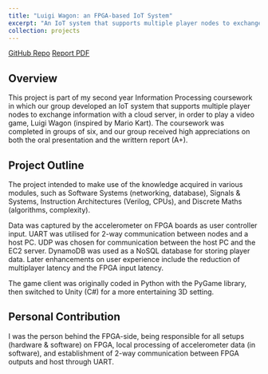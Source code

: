 ```yaml
---
title: "Luigi Wagon: an FPGA-based IoT System"
excerpt: "An IoT system that supports multiple player nodes to exchange information with a cloud server, in order to play a video game, Luigi Wagon (inspired by Mario Kart). <br/><img src='/images/500x300.png'>"
collection: projects
---
```

[GitHub Repo](http://xiaorandyu.github.io/)  [Report PDF](http://xiaorandyu.github.io/files/EEEBalanceBug.pdf)

## Overview
This project is part of my second year Information Processing coursework in which our group developed an IoT system that supports multiple player nodes to exchange information with a cloud server, in order to play a video game, Luigi Wagon (inspired by Mario Kart). The coursework was completed in groups of six, and our group received high appreciations on both the oral presentation and the writtern report (A+). 

## Project Outline
The project intended to make use of the knowledge acquired in various modules, such as Software Systems (networking, database), Signals & Systems, Instruction Architectures (Verilog, CPUs), and Discrete Maths (algorithms, complexity). 

Data was captured by the accelerometer on FPGA boards as user controller input. UART was utilised for 2-way communication between nodes and a host PC. UDP was chosen for communication between the host PC and the EC2 server. DynamoDB was used as a NoSQL database for storing player data. Later enhancements on user experience include the reduction of multiplayer latency and the FPGA input latency.

The game client was originally coded in Python with the PyGame library, then switched to Unity (C#) for a more entertaining 3D setting.

## Personal Contribution
I was the person behind the FPGA-side, being responsible for all setups (hardware & software) on FPGA, local processing of accelerometer data (in software), and establishment of 2-way communication between FPGA outputs and host through UART. 